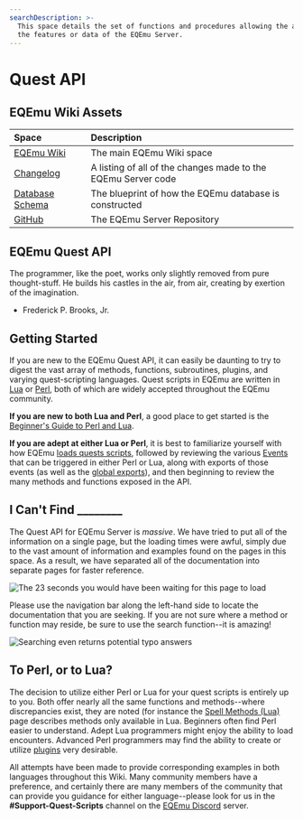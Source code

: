 ```yaml
---
searchDescription: >-
  This space details the set of functions and procedures allowing the access of
  the features or data of the EQEmu Server.
---
```


# Quest API

## EQEmu Wiki Assets

| Space | Description |
| :--- | :--- |
| [EQEmu Wiki](https://eqemu.gitbook.io/server/) | The main EQEmu Wiki space |
| [Changelog](https://eqemu.gitbook.io/changelog/years/latest-changes) | A listing of all of the changes made to the EQEmu Server code |
| [Database Schema](https://eqemu.gitbook.io/database-schema/) | The blueprint of how the EQEmu database is constructed |
| [GitHub](https://github.com/EQEmu/Server) | The EQEmu Server Repository |

## EQEmu Quest API

The programmer, like the poet, works only slightly removed from pure thought-stuff. He builds his castles in the air, from air, creating by exertion of the imagination.   
- Frederick P. Brooks, Jr.

## Getting Started

If you are new to the EQEmu Quest API, it can easily be daunting to try to digest the vast array of methods, functions, subroutines, plugins, and varying quest-scripting languages.  Quest scripts in EQEmu are written in [Lua](https://www.lua.org/) or [Perl](https://www.perl.org/), both of which are widely accepted throughout the EQEmu community.

**If you are new to both Lua and Perl**, a good place to get started is the [Beginner's Guide to Perl and Lua](methods/beginners-guide.md).

**If you are adept at either Lua or Perl**, it is best to familiarize yourself with how EQEmu [loads quests scripts](methods/quest-loading.md), followed by reviewing the various [Events](methods/events.md) that can be triggered in either Perl or Lua, along with  exports of those events \(as well as the [global exports](perl/exports.md)\), and then beginning to review the many methods and functions exposed in the API.

## I Can't Find \_\_\_\_\_\_\_\_

The Quest API for EQEmu Server is _massive_.  We have tried to put all of the information on a single page, but the loading times were awful, simply due to the vast amount of information and examples found on the pages in this space.  As a result, we have separated all of the documentation into separate pages for faster reference.

![The 23 seconds you would have been waiting for this page to load](.gitbook/assets/devtools_-_app_gitbook_com__eqemu_s_quest-api_.png)

Please use the navigation bar along the left-hand side to locate the documentation that you are seeking.  If you are not sure where a method or function may reside, be sure to use the search function--it is amazing!

![Searching even returns potential typo answers](.gitbook/assets/timer-search.png)

## To Perl, or to Lua?

The decision to utilize either Perl or Lua for your quest scripts is entirely up to you.  Both offer nearly all the same functions and methods--where discrepancies exist, they are noted \(for instance the [Spell Methods \(Lua\)](methods/spell-methods-lua.md) page describes methods only available in Lua.  Beginners often find Perl easier to understand. Adept Lua programmers might enjoy the ability to load encounters.  Advanced Perl programmers may find the ability to create or utilize [plugins](perl/plugins/) very desirable.

All attempts have been made to provide corresponding examples in both languages throughout this Wiki.  Many community members have a preference, and certainly there are many members of the community that can provide you guidance for either language--please look for us in the **\#Support-Quest-Scripts** channel on the [EQEmu Discord](https://discord.gg/QHsm7CD) server.
